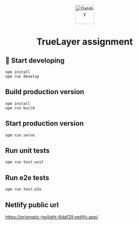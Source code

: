 <p align="center">
  <a href="https://www.gatsbyjs.com/?utm_source=starter&utm_medium=readme&utm_campaign=minimal-starter-ts">
    <img alt="Gatsby" src="https://www.gatsbyjs.com/Gatsby-Monogram.svg" width="60" />
  </a>
</p>
<h1 align="center">
  TrueLayer assignment
</h1>

## 🚀 Start developing
```shell
npm install
npm run develop
```

## Build production version
```shell
npm install
npm run build
```

## Start production version
```shell
npm run serve
```

## Run unit tests
```shell
npm run test:unit
```

## Run e2e tests
```shell
npm run test:e2e
```

## Netlify public url
https://prismatic-twilight-6daf29.netlify.app/

